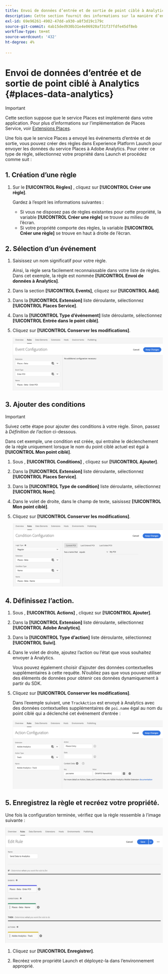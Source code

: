 ```yaml
---
title: Envoi de données d’entrée et de sortie de point ciblé à Analytics
description: Cette section fournit des informations sur la manière d’envoyer des données d’entrée et de sortie de point ciblé à Analytics.
exl-id: 69e96261-4902-47dd-a930-a8f3d19c179c
source-git-commit: 4ab15ded930b31e4e06920af31f37fdfe45df8eb
workflow-type: tm+mt
source-wordcount: '432'
ht-degree: 4%

---
```


# Envoi de données d’entrée et de sortie de point ciblé à Analytics {#places-data-analytics}


>[!IMPORTANT]
>
>Cette section suppose que le service Places est implémenté dans votre application. Pour plus d’informations sur l’implémentation de Places Service, voir [Extensions Places](/help/places-ext-aep-sdks/places-extension/places-extension.md).

Une fois que le service Places a envoyé les événements d’entrée et de sortie, vous pouvez créer des règles dans Experience Platform Launch pour envoyer les données du service Places à Adobe Analytics. Pour créer ce type de règle, sélectionnez votre propriété dans Launch et procédez comme suit :

## 1. Création d’une règle

1. Sur le **[!UICONTROL Règles]** , cliquez sur **[!UICONTROL Créer une règle]**.

   Gardez à l’esprit les informations suivantes :

   * Si vous ne disposez pas de règles existantes pour cette propriété, la variable **[!UICONTROL Créer une règle]** se trouve au milieu de l’écran.
   * Si votre propriété comporte des règles, la variable **[!UICONTROL Créer une règle]** se trouve en haut à droite de l’écran.

## 2. Sélection d’un événement

1. Saisissez un nom significatif pour votre règle.

   Ainsi, la règle sera facilement reconnaissable dans votre liste de règles. Dans cet exemple, la règle est nommée **[!UICONTROL Envoi de données à Analytics]**.

1. Dans la section **[!UICONTROL Events]**, cliquez sur **[!UICONTROL Add]**.

1. Dans la **[!UICONTROL Extension]** liste déroulante, sélectionnez **[!UICONTROL Places Service]**.

1. Dans la **[!UICONTROL Type d’événement]** liste déroulante, sélectionnez **[!UICONTROL Entrée dans le point ciblé]**.

1. Cliquez sur **[!UICONTROL Conserver les modifications]**.

   ![&quot;sélectionner un événement&quot;](/help/assets/pt-selectEvent.png)


## 3. Ajouter des conditions

>[!IMPORTANT]
>
>Suivez cette étape pour ajouter des conditions à votre règle. Sinon, passez à *Définition de l’action* ci-dessous.

Dans cet exemple, une condition est créée, qui entraîne le déclenchement de la règle uniquement lorsque le nom du point ciblé actuel est égal à **[!UICONTROL Mon point ciblé]**.

1. Sous , **[!UICONTROL Conditions]** , cliquez sur **[!UICONTROL Ajouter]**.

1. Dans la **[!UICONTROL Extension]** liste déroulante, sélectionnez **[!UICONTROL Places Service]**.

1. Dans la **[!UICONTROL Type de condition]** liste déroulante, sélectionnez **[!UICONTROL Nom]**.

1. Dans le volet de droite, dans le champ de texte, saisissez **[!UICONTROL Mon point ciblé]**.

1. Cliquez sur **[!UICONTROL Conserver les modifications]**.

   ![&quot;définir une condition&quot;](/help/assets/pt-setCondition.png)


## 4. Définissez l’action.

1. Sous , **[!UICONTROL Actions]** , cliquez sur **[!UICONTROL Ajouter]**.

1. Dans la **[!UICONTROL Extension]** liste déroulante, sélectionnez **[!UICONTROL Adobe Analytics]**.

1. Dans la **[!UICONTROL Type d’action]** liste déroulante, sélectionnez **[!UICONTROL Suivi]**.

1. Dans le volet de droite, ajoutez l’action ou l’état que vous souhaitez envoyer à Analytics.

   Vous pouvez également choisir d’ajouter des données contextuelles supplémentaires à cette requête. N’oubliez pas que vous pouvez utiliser des éléments de données pour obtenir ces données dynamiquement à partir du SDK.

1. Cliquez sur **[!UICONTROL Conserver les modifications]**.

   Dans l’exemple suivant, une `TrackAction` est envoyé à Analytics avec des données contextuelles supplémentaires de `poi.name` égal au nom du point ciblé qui a déclenché cet événement d’entrée :

   ![&quot;définir une action&quot;](/help/assets/pt-setAction.png)

## 5. Enregistrez la règle et recréez votre propriété.

Une fois la configuration terminée, vérifiez que la règle ressemble à l’image suivante :

![&quot;règle créée&quot;](/help/assets/pt-ruleComplete.png)

1. Cliquez sur **[!UICONTROL Enregistrer]**.

1. Recréez votre propriété Launch et déployez-la dans l’environnement approprié.
